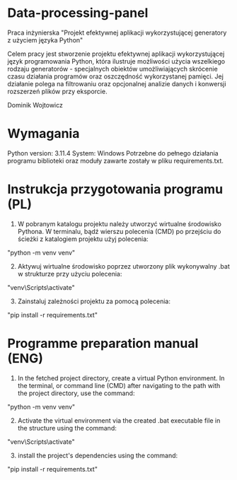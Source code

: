 # Data-processing-panel
Praca inżynierska
"Projekt efektywnej aplikacji wykorzystującej generatory z użyciem języka Python"

Celem pracy jest stworzenie projektu efektywnej aplikacji
wykorzystującej język programowania Python, która ilustruje
możliwości użycia wszelkiego rodzaju generatorów - specjalnych
obiektów umożliwiających skrócenie czasu działania programów
oraz oszczędność wykorzystanej pamięci. Jej działanie polega 
na filtrowaniu oraz opcjonalnej analizie danych i konwersji
rozszerzeń plików przy eksporcie. 

Dominik Wojtowicz



# Wymagania
Python version: 3.11.4
System: Windows
Potrzebne do pełnego działania programu biblioteki oraz moduły zawarte zostały w pliku requirements.txt.



# Instrukcja przygotowania programu (PL)
1. W pobranym katalogu projektu należy utworzyć wirtualne środowisko Pythona.
W terminalu, bądź wierszu polecenia (CMD) po przejściu do ścieżki z katalogiem projektu użyj polecenia:

"python -m venv venv"

2. Aktywuj wirtualne środowisko poprzez utworzony plik wykonywalny .bat w strukturze przy użyciu polecenia:

"venv\Scripts\activate"

3. Zainstaluj zależności projektu za pomocą polecenia:

"pip install -r requirements.txt"



# Programme preparation manual (ENG)
1. In the fetched project directory, create a virtual Python environment.
In the terminal, or command line (CMD) after navigating to the path with the project directory, use the command:

"python -m venv venv"

2. Activate the virtual environment via the created .bat executable file in the structure using the command:

"venv\Scripts\activate"

3. install the project's dependencies using the command:

"pip install -r requirements.txt"
